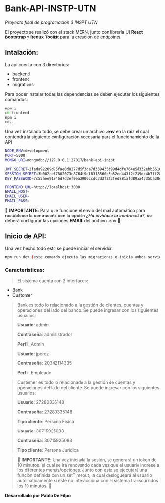 # Bank-API-INSTP-UTN
*Proyecto final de programación 3 INSPT UTN*

El proyecto se realizó con el stack MERN, junto con librería UI **React Bootstrap** y **Redux Toolkit** para la creación de endpoints.

## Intalación:

La api cuenta con 3 directorios:
* backend
* frontend
* migrations


Para poder instalar todas las dependencias se deben ejecutar los siguientes comandos:
```sh
npm i 
cd frontend
npm i
cd..
```

Una vez instalado todo, se debe crear un archivo **.env** en la raiz el cual contendrá la siguiente configuración necesaria para el funcionamiento de la API

```sh
NODE_ENV=development
PORT=5000
MONGO_URI=mongodb://127.0.0.1:27017/bank-api-inspt

JWT_SECRET=2fada92209d75fae0d8277d5f3da7d339435b99d4dfe764e5d332ebb561051d0015974
SESSION_SECRET=3b002ce67802073c8764f9df8318560c5b52ed443f2f239dc4b7ff285049b99789f012
KEY_PASSWORD=7c55aee91e46d7d3ef9ea2906ccdc3d3f2f3fed881afd89aa4335ba38d45c5ed

FRONTEND_URL=http://localhost:3000
EMAIL_HOST= 
EMAIL_USER=
EMAIL_PASS=
```
:rotating_light: **IMPORTANTE**: Para que funcione el envío del mail automático para restablecer la contraseña con la opción *¿Ha olvidado la contraseña?*, se deberá configurar las opciones **EMAIL** del archivo .env :rotating_light:

## Inicio de API:

Una vez hecho todo esto se puede iniciar el servidor.

```sh
npm run dev (este comando ejecuta las migraciones e inicia ambos servidores)
```

### Caracteristicas:

> El sistema cuenta con 2 interfaces:
* Bank
* Customer

> Bank es todo lo relacionado a la gestión de clientes, cuentas y operaciones del lado del banco. Se puede ingresar con los siguientes usuarios:
> 
> **Usuario**: admin 
> 
> **Contraseña**: administrador
>   
> **Perfil**: Admin
> 
> **Usuario**: jperez
> 
> **Contraseña**: 20342114335
>   
> **Perfil**: Empleado

> Customer es todo lo relacionado a la gestión de cuentas y operaciones del lado del cliente. Se puede ingresar con los siguientes usuarios:
> 
> **Usuario**: 27280335148
> 
> **Contraseña**: 27280335148
> 
> **Tipo cliente**: Persona Física
> 
> **Usuario**: 30715925083
> 
> **Contraseña**: 30715925083
> 
> **Tipo cliente**: Persona Juridica

> :rotating_light: **IMPORTANTE**: Una vez iniciada la sesión, se generará un token de 10 minutos, el cual se irá renovando cada vez que el usuario ingrese a los diferentes menús/opciones. Junto con este se ejecutará una función definida con un setTimeout, la cual deslogueará al usuario automaticamente si este no interacciona con el sistema transcurridos los 10 minutos. :rotating_light:

**Desarrollado por Pablo De Filpo**